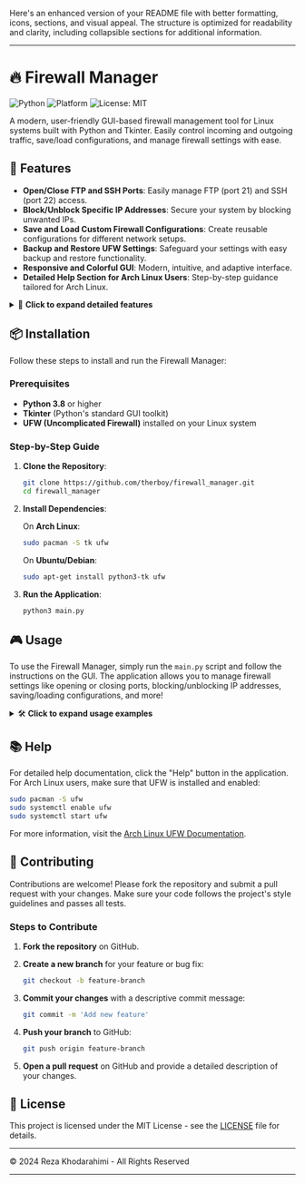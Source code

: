 Here's an enhanced version of your README file with better formatting, icons, sections, and visual appeal. The structure is optimized for readability and clarity, including collapsible sections for additional information.

---

# 🔥 Firewall Manager

![Python](https://img.shields.io/badge/Python-3.8%2B-blue?style=for-the-badge&logo=python&logoColor=white)
![Platform](https://img.shields.io/badge/Platform-Linux-green?style=for-the-badge&logo=linux&logoColor=white)
![License: MIT](https://img.shields.io/badge/License-MIT-yellow.svg?style=for-the-badge)

A modern, user-friendly GUI-based firewall management tool for Linux systems built with Python and Tkinter. Easily control incoming and outgoing traffic, save/load configurations, and manage firewall settings with ease.

## 🚀 Features

- **Open/Close FTP and SSH Ports**: Easily manage FTP (port 21) and SSH (port 22) access.
- **Block/Unblock Specific IP Addresses**: Secure your system by blocking unwanted IPs.
- **Save and Load Custom Firewall Configurations**: Create reusable configurations for different network setups.
- **Backup and Restore UFW Settings**: Safeguard your settings with easy backup and restore functionality.
- **Responsive and Colorful GUI**: Modern, intuitive, and adaptive interface.
- **Detailed Help Section for Arch Linux Users**: Step-by-step guidance tailored for Arch Linux.

<details>
<summary>📝 <strong>Click to expand detailed features</strong></summary>

- **Dynamic Resizing and Responsive Design**: Adjusts seamlessly to different screen sizes and resolutions.
- **User-Defined Configuration Locations**: Save configurations anywhere you prefer.
- **Automatic Backups**: Backup current firewall settings before any changes are made.
- **One-Click Restore**: Revert to previous firewall settings instantly.
- **Modern, Colorful Design**: Engaging interface with vibrant colors and easy-to-read fonts.

</details>

## 📦 Installation

Follow these steps to install and run the Firewall Manager:

### Prerequisites

- **Python 3.8** or higher
- **Tkinter** (Python's standard GUI toolkit)
- **UFW (Uncomplicated Firewall)** installed on your Linux system

### Step-by-Step Guide

1. **Clone the Repository**:

    ```bash
    git clone https://github.com/therboy/firewall_manager.git
    cd firewall_manager
    ```

2. **Install Dependencies**:

    On **Arch Linux**:

    ```bash
    sudo pacman -S tk ufw
    ```

    On **Ubuntu/Debian**:

    ```bash
    sudo apt-get install python3-tk ufw
    ```

3. **Run the Application**:

    ```bash
    python3 main.py
    ```

## 🎮 Usage

To use the Firewall Manager, simply run the `main.py` script and follow the instructions on the GUI. The application allows you to manage firewall settings like opening or closing ports, blocking/unblocking IP addresses, saving/loading configurations, and more!

<details>
<summary>🛠️ <strong>Click to expand usage examples</strong></summary>

### Example: Block an IP Address

1. Open the application.
2. Enter the IP address you want to block in the text field.
3. Click "Block IP".

### Example: Save Current Firewall Configuration

1. Open the application.
2. Click "Save Config".
3. Choose a location to save the configuration file.

### Example: Restore a Backup

1. Open the application.
2. Click "Restore Backup".
3. Select the backup file you want to restore from.

</details>

## 📚 Help

For detailed help documentation, click the "Help" button in the application. For Arch Linux users, make sure that UFW is installed and enabled:

```bash
sudo pacman -S ufw
sudo systemctl enable ufw
sudo systemctl start ufw
```

For more information, visit the [Arch Linux UFW Documentation](https://wiki.archlinux.org/title/UFW).

## 🤝 Contributing

Contributions are welcome! Please fork the repository and submit a pull request with your changes. Make sure your code follows the project's style guidelines and passes all tests.

### Steps to Contribute

1. **Fork the repository** on GitHub.
2. **Create a new branch** for your feature or bug fix:
   
    ```bash
    git checkout -b feature-branch
    ```

3. **Commit your changes** with a descriptive commit message:

    ```bash
    git commit -m 'Add new feature'
    ```

4. **Push your branch** to GitHub:

    ```bash
    git push origin feature-branch
    ```

5. **Open a pull request** on GitHub and provide a detailed description of your changes.

## 📜 License

This project is licensed under the MIT License - see the [LICENSE](LICENSE) file for details.

---

© 2024 Reza Khodarahimi - All Rights Reserved

---
